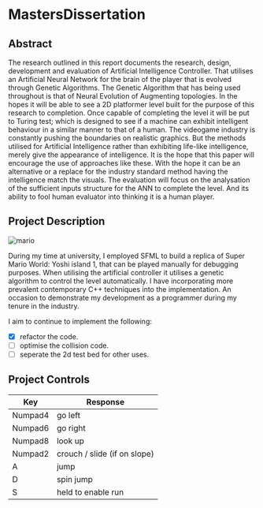 # MastersDissertation
## Abstract
The research outlined in this report documents the research, design, development and evaluation of Artificial Intelligence Controller. That utilises an Artificial Neural Network for the brain of the player that is evolved through Genetic Algorithms. The Genetic Algorithm that has being used throughout is that of Neural Evolution of Augmenting topologies. In the hopes it will be able to see a 2D platformer level built for the purpose of this research to completion. 
Once capable of completing the level it will be put to Turing test; which is designed to see if a machine can exhibit intelligent behaviour in a similar manner to that of a human. The videogame industry is constantly pushing the boundaries on realistic graphics. But the methods utilised for Artificial Intelligence rather than exhibiting life-like intelligence, merely give the appearance of intelligence. It is the hope that this paper will encourage the use of approaches like these. 
With the hope it can be an alternative or a replace for the industry standard method having the intelligence match the visuals. The evaluation will focus on the analysation of the sufficient inputs structure for the ANN to complete the level. And its ability to fool human evaluator into thinking it is a human player.

## Project Description
![mario](https://github.com/user-attachments/assets/b68389c4-f835-4ce8-8cce-f93f4319b76b)

During my time at university, I employed SFML to build a replica of Super Mario World: Yoshi island 1, that can be played manually for debugging purposes. When utilising the artificial controller it utilises a genetic algorithm to control the level automatically. I have incorporating more prevalent contemporary C++ techniques into the implementation. An occasion to demonstrate my development as a programmer during my tenure in the industry.

I aim to continue to implement the following:
- [x] refactor the code.
- [ ] optimise the collision code.
- [ ] seperate the 2d test bed for other uses.

## Project Controls
| Key    | Response |
| -------- | ------- |
| Numpad4 | go left |
| Numpad6 | go right |
| Numpad8 | look up |
| Numpad2 | crouch / slide (if on slope) |
| A | jump |
| D | spin jump |
| S | held to enable run |

